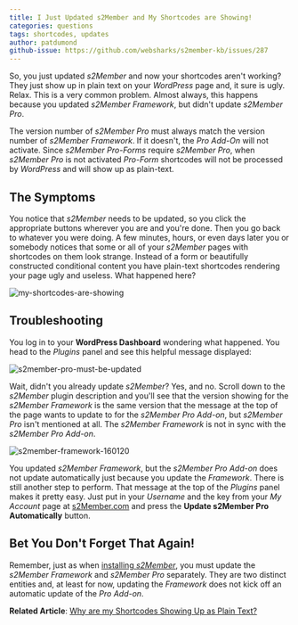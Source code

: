 ```yaml
---
title: I Just Updated s2Member and My Shortcodes are Showing!
categories: questions
tags: shortcodes, updates
author: patdumond
github-issue: https://github.com/websharks/s2member-kb/issues/287
---
```


So, you just updated *s2Member* and now your shortcodes aren't working? They just show up in plain text on your *WordPress* page and, it sure is ugly. Relax. This is a very common problem. Almost always, this happens because you updated *s2Member Framework*, but didn't update *s2Member Pro*. 

The version number of *s2Member Pro* must always match the version number of *s2Member Framework*. If it doesn't, the *Pro Add-On* will not activate. Since *s2Member Pro-Forms* require *s2Member Pro*, when *s2Member Pro* is not activated *Pro-Form* shortcodes will not be processed by *WordPress* and will show up as plain-text.

## The Symptoms

You notice that *s2Member* needs to be updated, so you click the appropriate buttons wherever you are and you're done. Then you go back to whatever you were doing. A few minutes, hours, or even days later you or somebody notices that some or all of your *s2Member* pages with shortcodes on them look strange. Instead of a form or beautifully constructed conditional content you have plain-text shortcodes rendering your page ugly and useless. What happened here?

![my-shortcodes-are-showing](https://cloud.githubusercontent.com/assets/9320495/12522217/5f1ea92c-c11d-11e5-9362-22a99b8e306e.png)

## Troubleshooting

You log in to your **WordPress Dashboard** wondering what happened. You head to the *Plugins* panel and see this helpful message displayed:

![s2member-pro-must-be-updated](https://cloud.githubusercontent.com/assets/9320495/12522224/6aa6f4fc-c11d-11e5-8ad3-4ba32c7bdbb6.png)

Wait, didn't you already update *s2Member*? Yes, and no. Scroll down to the *s2Member* plugin description and you'll see that the version showing for the *s2Member Framework* is the same version that the message at the top of the page wants to update to for the *s2Member Pro Add-on*, but *s2Member Pro* isn't mentioned at all. The *s2Member Framework* is not in sync with the *s2Member Pro Add-on*.

![s2member-framework-160120](https://cloud.githubusercontent.com/assets/9320495/12522235/7920a0b4-c11d-11e5-96e7-06de033902ed.png)

You updated *s2Member Framework*, but the *s2Member Pro Add-on* does not update automatically just because you update the *Framework*. There is still another step to perform. That message at the top of the *Plugins* panel makes it pretty easy. Just put in your *Username* and the key from your *My Account* page at [s2Member.com](https://s2member.com/) and press the **Update s2Member Pro Automatically** button.

## Bet You Don't Forget That Again!

Remember, just as when [installing *s2Member*](http://s2member.com/installation/), you must update the *s2Member Framework* and *s2Member Pro* separately. They are two distinct entities and, at least for now, updating the *Framework* does not kick off an automatic update of the *Pro Add-on*. 

**Related Article**: [Why are my Shortcodes Showing Up as Plain Text?](http://s2member.com/kb-article/why-are-my-shortcodes-showing-up-as-plain-text/)
